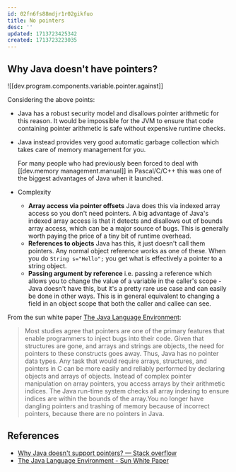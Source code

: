 ```yaml
---
id: 02fn6fs88mdjr1r02gikfuo
title: No pointers
desc: ''
updated: 1713723425342
created: 1713723223035
---
```


## Why Java doesn't have pointers?

![[dev.program.components.variable.pointer.against]]

Considering the above points:
- Java has a robust security model and disallows pointer arithmetic for this reason. It would be impossible for the JVM to ensure that code containing pointer arithmetic is safe without expensive runtime checks.
- Java instead provides very good automatic garbage collection which takes care of memory management for you.

    For many people who had previously been forced to deal with [[dev.memory management.manual]] in Pascal/C/C++ this was one of the biggest advantages of Java when it launched.

- Complexity
  
  - **Array access via pointer offsets**
      Java does this via indexed array access so you don't need pointers. A big advantage of Java's indexed array access is that it detects and disallows out of bounds array access, which can be a major source of bugs. This is generally worth paying the price of a tiny bit of runtime overhead.
  - **References to objects**
      Java has this, it just doesn't call them pointers. Any normal object reference works as one of these. When you do `String s="Hello";` you get what is effectively a pointer to a string object.
  - **Passing argument by reference**
      i.e. passing a reference which allows you to change the value of a variable in the caller's scope - Java doesn't have this, but it's a pretty rare use case and can easily be done in other ways. This is in general equivalent to changing a field in an object scope that both the caller and callee can see.

From the sun white paper [The Java Language Environment](http://java.sun.com/docs/white/langenv/Simple.doc2.html):
  
  > Most studies agree that pointers are one of the primary features that enable programmers to inject bugs into their code. Given that structures are gone, and arrays and strings are objects, the need for pointers to these constructs goes away. Thus, Java has no pointer data types. Any task that would require arrays, structures, and pointers in C can be more easily and reliably performed by declaring objects and arrays of objects. Instead of complex pointer manipulation on array pointers, you access arrays by their arithmetic indices. The Java run-time system checks all array indexing to ensure indices are within the bounds of the array.You no longer have dangling pointers and trashing of memory because of incorrect pointers, because there are no pointers in Java.

## References

- [Why Java doesn't support pointers? — Stack overflow](https://stackoverflow.com/questions/9595636/why-java-doesnt-support-pointers)
- [The Java Language Environment - Sun White Paper](http://java.sun.com/docs/white/langenv/Simple.doc2.html)
